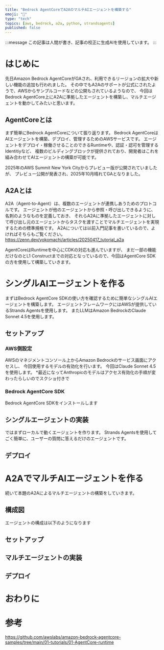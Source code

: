 ```yaml
---
title: "Bedrock AgentCoreでA2AのマルチAIエージェントを構築する"
emoji: "🌉"
type: "tech"
topics: [aws, bedrock, a2a, python, strandsagents]
published: false
---
```


:::message
この記事は人間が書き、記事の校正に生成AIを使用しています。
:::

# はじめに
先日Amazon Bedrock AgentCoreがGAされ、利用できるリージョンの拡大や新しい機能の追加も行われました。
その中でもA2Aのサポートが公式にされたようで、AWSからサンプルコードなどの公開もされているようなので、
今回はBedrock AgentCore上にA2Aに準拠したエージェントを構築し、マルチエージェントを動かしてみたいと思います。

## AgentCoreとは
まず簡単にBedrock AgentCoreについて振り返ります。
Bedrock AgentCoreはAIエージェントを構築、デプロイ、管理するためのAWSサービスです。
エージェントをデプロイ・稼働させることのできるRuntimeや、認証・認可を管理するIdentitiyなど、
複数のビルディングブロックが提供されており、開発者はこれを組み合わせてAIエージェントの構築が可能です。

2025年のAWS Summit New York Cityからプレビュー版が公開されていましたが、
プレビュー公開が発表され、2025年10月晴れてGAとなりました。

## A2Aとは
A2A（Agent-to-Agent）は、複数のエージェントが連携しあうためのプロトコルです。
エージェントが他のエージェントから参照・呼び出しできるように、名刺のようなものを定義しておき、
それらA2Aに準拠したエージェントに対して呼び出し元のエージェントからタスクを渡すことでマルチエージェントを実現するための標準規格です。
A2Aについては以前入門記事を書いているので、よければそちらもご覧ください。
https://zenn.dev/yokomachi/articles/20250417_tutorial_a2a

AgentCoreはRuntimeを中心にCDKの対応も進んでいますが、
まだ一部の機能だけなのとL1 Constructまでの対応となっているので、今回はAgentCore SDKの方を使用して構築していきます。


# シングルAIエージェントを作る
まずはBedrock AgentCore SDKの使い方を確認するために簡単なシングルAIエージェントを構築します。
エージェントフレームワークにはAWSが提供しているStrands Agentsを使用します。
またLLMはAmazon BedrockのClaude Sonnet 4.5を使用します。

## セットアップ

### AWS側設定
AWSのマネジメントコンソール上からAmazon Bedrockのサービス画面にアクセスし、
今回使用するモデルの有効化を行います。
今回はClaude Sonnet 4.5を使用します。
*最近になってAnthropicのモデルはアクセス有効化の手順が変わったらしいのでスクショ付きで


### Bedrock AgentCore SDK
Bedrock AgentCore SDKをインストールします


## シングルエージェントの実装
ではまずローカルで動くエージェントを作ります。
Strands Agentsを使用してごく簡単に、ユーザーの質問に答えるだけのエージェントです。


## デプロイ


# A2AでマルチAIエージェントを作る
続いて本題のA2Aによるマルチエージェントの構築をしていきます。


## 構成図
エージェントの構成は以下のようになります

## セットアップ

## マルチエージェントの実装

## デプロイ


# おわりに

# 参考
https://github.com/awslabs/amazon-bedrock-agentcore-samples/tree/main/01-tutorials/01-AgentCore-runtime

